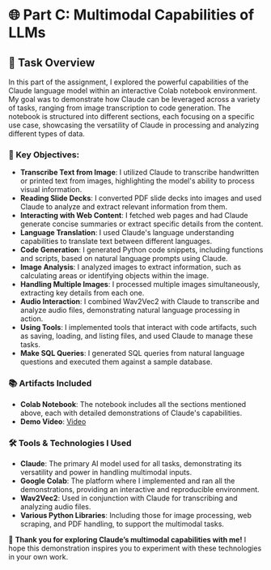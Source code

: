 # 🌐 Part C: Multimodal Capabilities of LLMs

## 📝 Task Overview

In this part of the assignment, I explored the powerful capabilities of the Claude language model within an interactive Colab notebook environment. My goal was to demonstrate how Claude can be leveraged across a variety of tasks, ranging from image transcription to code generation. The notebook is structured into different sections, each focusing on a specific use case, showcasing the versatility of Claude in processing and analyzing different types of data.

### 🎯 Key Objectives:
- **Transcribe Text from Image**: I utilized Claude to transcribe handwritten or printed text from images, highlighting the model's ability to process visual information.
- **Reading Slide Decks**: I converted PDF slide decks into images and used Claude to analyze and extract relevant information from them.
- **Interacting with Web Content**: I fetched web pages and had Claude generate concise summaries or extract specific details from the content.
- **Language Translation**: I used Claude's language understanding capabilities to translate text between different languages.
- **Code Generation**: I generated Python code snippets, including functions and scripts, based on natural language prompts using Claude.
- **Image Analysis**: I analyzed images to extract information, such as calculating areas or identifying objects within the image.
- **Handling Multiple Images**: I processed multiple images simultaneously, extracting key details from each one.
- **Audio Interaction**: I combined Wav2Vec2 with Claude to transcribe and analyze audio files, demonstrating natural language processing in action.
- **Using Tools**: I implemented tools that interact with code artifacts, such as saving, loading, and listing files, and used Claude to manage these tasks.
- **Make SQL Queries**: I generated SQL queries from natural language questions and executed them against a sample database.

### 📚 Artifacts Included

- **Colab Notebook**: The notebook includes all the sections mentioned above, each with detailed demonstrations of Claude's capabilities.
- **Demo Video**: [Video](https://drive.google.com/file/d/1B1_0iqxbRLowUj7P82iRPe7iDnsumPwO/view?usp=sharing)

### 🛠️ Tools & Technologies I Used

- **Claude**: The primary AI model used for all tasks, demonstrating its versatility and power in handling multimodal inputs.
- **Google Colab**: The platform where I implemented and ran all the demonstrations, providing an interactive and reproducible environment.
- **Wav2Vec2**: Used in conjunction with Claude for transcribing and analyzing audio files.
- **Various Python Libraries**: Including those for image processing, web scraping, and PDF handling, to support the multimodal tasks.


🌟 **Thank you for exploring Claude’s multimodal capabilities with me!** I hope this demonstration inspires you to experiment with these technologies in your own work.
